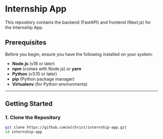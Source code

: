# Internship App

This repository contains the backend (FastAPI) and frontend (Next.js) for the Internship App.

## Prerequisites

Before you begin, ensure you have the following installed on your system:

- **Node.js** (v18 or later)
- **npm** (comes with Node.js) or **yarn**
- **Python** (v3.10 or later)
- **pip** (Python package manager)
- **Virtualenv** (for Python environments)

---

## Getting Started

### 1. Clone the Repository

```bash
git clone https://github.com/wlchrist/internship-app.git
cd internship-app